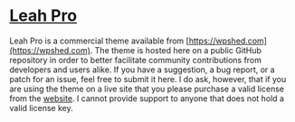 # [Leah Pro](https://wpshed.com) #

Leah Pro is a commercial theme available from [https://wpshed.com](https://wpshed.com). The theme is hosted here on a public GitHub repository in order to better facilitate community contributions from developers and users alike. If you have a suggestion, a bug report, or a patch for an issue, feel free to submit it here. I do ask, however, that if you are using the theme on a live site that you please purchase a valid license from the [website](https://wpshed.com). I cannot provide support to anyone that does not hold a valid license key.